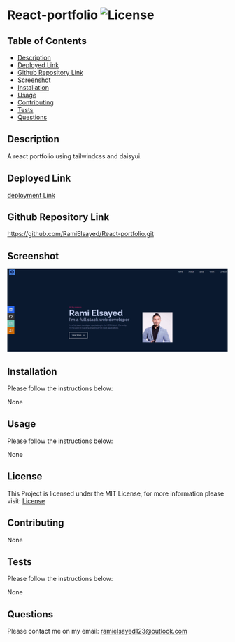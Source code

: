 # React-portfolio ![License](https://img.shields.io/static/v1?label=License&message=MIT&color=green)

## Table of Contents

- [Description](#description)
- [Deployed Link](#deployed-link)
- [Github Repository Link](#github-repository-link)
- [Screenshot](#screenshot)
- [Installation](#installation)
- [Usage](#usage)
- [Contributing](#contributing)
- [Tests](#tests)
- [Questions](#questions)

## Description

A react portfolio using tailwindcss and daisyui.

## Deployed Link

[deployment Link](https://ramielsayed.github.io/React-portfolio/)

## Github Repository Link

https://github.com/RamiElsayed/React-portfolio.git

## Screenshot

![screenshot](./src/assets/screenshot.png)

## Installation

Please follow the instructions below:

None

## Usage

Please follow the instructions below:

None

## License

This Project is licensed under the MIT License, for more information please visit: [License](https://choosealicense.com/licenses/mit/)

## Contributing

None

## Tests

Please follow the instructions below:

None

## Questions

Please contact me on my email: ramielsayed123@outlook.com
